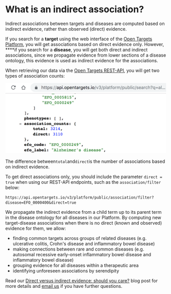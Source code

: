 # What is an indirect association?

Indirect associations between targets and diseases are computed based on indirect evidence, rather than observed \(direct\) evidence. 

If you search for a **target** using the web interface of the [Open Targets Platform](https://www.targetvalidation.org), you will get associations based on direct evidence only. However, ****if you search for a **disease**, you will get both direct and indirect associations, since we propagate evidence from lower sections of a disease ontology, this evidence is used as indirect evidence for the associations.

When retrieving our data via the [Open Targets REST-API](https://api.opentargets.io/v3/platform/docs/swagger-ui), you will get two types of association counts:

![Association counts when searching for Alzheirmer&apos;s using the REST-API search endpoint](../.gitbook/assets/screen-shot-2018-10-26-at-10.17.43.png)

The difference between`total`and`direct`is the number of associations based on indirect evidence. 

To get direct associations only, you should include the parameter `direct = true` when using our REST-API endpoints, such as the `association/filter` below:

```text
https://api.opentargets.io/v3/platform/public/association/filter?disease=EFO_0000400&direct=true
```

We propagate the indirect evidence from a child term up to its parent term in the disease ontology for all diseases in our Platform. By computing new target-disease associations when there is no direct \(known and observed\) evidence for them, we allow:

* finding common targets across groups of related diseases \(e.g. ulcerative colitis, Crohn's disease and inflammatory bowel disease\)
* making connections between rare and common diseases \(e.g. autosomal recessive early-onset inflammatory bowel disease and inflammatory bowel disease\)
* grouping evidence for all diseases within a therapeutic area
* identifying unforeseen associations by serendipity

Read our [Direct versus indirect evidence: should you care?](http://blog.opentargets.org/direct-versus-indirect-evidence-should-you-care/) blog post for more details and [email us](mailto:support@targetvalidation.org) if you have further questions.



